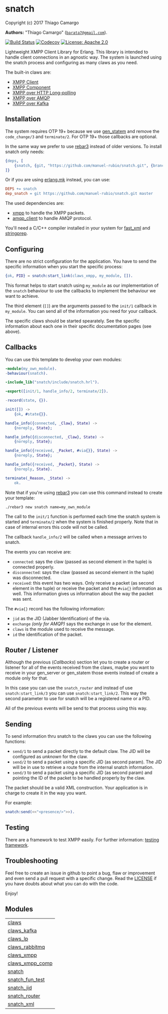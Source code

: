 

# snatch #

Copyright (c) 2017 Thiago Camargo

__Authors:__ "Thiago Camargo" ([`barata7@gmail.com`](mailto:barata7@gmail.com)).

[![Build Status](https://img.shields.io/travis/manuel-rubio/snatch/master.svg)](https://travis-ci.org/manuel-rubio/snatch)
[![Codecov](https://img.shields.io/codecov/c/github/manuel-rubio/snatch.svg)](https://codecov.io/gh/manuel-rubio/snatch)
[![License: Apache 2.0](https://img.shields.io/github/license/xmppjingle/snatch.svg)](https://raw.githubusercontent.com/xmppjingle/snatch/master/LICENSE)

Lightweight XMPP Client Library for Erlang. This library is intended to handle client connections in an agnostic way. The system is launched using the snatch process and configuring as many claws as you need.

The built-in claws are:

- [XMPP Client](doc/how-to/claws_xmpp.md)
- [XMPP Component](doc/how-to/claws_xmpp_comp.md)
- [XMPP over HTTP Long-polling](doc/how-to/claws_lp.md)
- [XMPP over AMQP](doc/how-to/claws_rabbitmq.md)
- [XMPP over Kafka](doc/how-to/claws_kafka.md)

Installation
------------

The system requires OTP 19+ because we use [gen_statem](http://erlang.org/doc/design_principles/statem) and remove the `code_change/3` and `terminate/2`. For OTP 19+ those callbacks are optional.

In the same way we prefer to use [rebar3](http://www.rebar3.org) instead of older versions. To install snatch only needs:

```erlang
{deps, [
    {snatch, {git, "https://github.com/manuel-rubio/snatch.git", {branch, master}}}
]}
```

Or if you are using [erlang.mk](https://erlang.mk) instead, you can use:

```Makefile
DEPS += snatch
dep_snatch = git https://github.com/manuel-rubio/snatch.git master
```

The used dependencies are:

- [xmpp](https://github.com/processone/xmpp) to handle the XMPP packets.
- [amqp_client](https://github.com/jbrisbin/amqp_client) to handle AMQP protocol.

You'll need a C/C++ compiler installed in your system for [fast_xml](https://github.com/processone/fast_xml) and [stringprep](https://github.com/processone/stringprep).

Configuring
-----------

There are no strict configuration for the application. You have to send the specific information when you start the specific process:

```erlang
{ok, PID} = snatch:start_link(claws_xmpp, my_module, []).
```

This format helps to start snatch using `my_module` as our implementation of the `snatch` behaviour to use the callbacks to implement the behaviour we want to achieve.

The third element (`[]`) are the arguments passed to the `init/1` callback in `my_module`. You can send all of the information you need for your callback.

The specific claws should be started spearately. See the specific information about each one in their specific documentation pages (see above).

Callbacks
---------

You can use this template to develop your own modules:

```erlang
-module(my_own_module).
-behaviour(snatch).

-include_lib("snatch/include/snatch.hrl").

-export([init/1, handle_info/2, terminate/2]).

-record(state, {}).

init([]) ->
    {ok, #state{}}.

handle_info({connected, _Claw}, State) ->
    {noreply, State};

handle_info({disconnected, _Claw}, State) ->
    {noreply, State};

handle_info({received, _Packet, #via{}}, State) ->
    {noreply, State};

handle_info({received, _Packet}, State) ->
    {noreply, State}.

terminate(_Reason, _State) ->
    ok.
```

Note that if you're using [rebar3](https://rebar3.org) you can use this command instead to create your template:

```
./rebar3 new snatch name=my_own_module
```

The call to the `init/1` function is performed each time the snatch system is started and `terminate/2` when the system is finished properly. Note that in case of internal errors this code will not be called.

The callback `handle_info/2` will be called when a message arrives to snatch.

The events you can receive are:

- `connected`: says the claw (passed as second element in the tuple) is connected properly.
- `disconnected`: says the claw (passed as second element in the tuple) was disconnected.
- `received`: this event has two ways. Only receive a packet (as second element in the tuple) or receive the packet and the `#via{}` information as well. This information gives us information about the way the packet was sent.

The `#via{}` record has the following information:

- `jid` as the JID (Jabber Identification) of the via.
- `exchange` *(only for AMQP)* says the exchange in use for the element.
- `claws` is the module used to receive the message.
- `id` the identification of the packet.

Router / Listener
-----------------

Although the previous (*Callbacks*) section let you to create a router or listener for all of the events received from the claws, maybe you want to receive in your gen_server or gen_statem those events instead of create a module only for that.

In this case you can use the `snatch_router` and instead of use `snatch:start_link/3` you can use `snatch:start_link/2`. This way the second parameter to use for snatch will be a registered name or a PID.

All of the previous events will be send to that process using this way.

Sending
-------

To send information thru snatch to the claws you can use the following functions:

- `send/1` to send a packet directly to the default claw. The JID will be configured as *unknown* for the claw.
- `send/2` to send a packet using a specific JID (as second param). The JID will be in use to retrieve a route from the internal snatch information.
- `send/3` to send a packet using a specific JID (as second param) and pointing the ID of the packet to be handled properly by the claw.

The packet should be a valid XML construction. Your application is in charge to create it in the way you want.

For example:

```erlang
snatch:send(<<"<presence/>">>).
```

Testing
-------

There are a framework to test XMPP easily. For further information: [testing framework](doc/testing.md).

Troubleshooting
---------------

Feel free to create an issue in github to point a bug, flaw or improvement and even send a pull request with a specific change. Read the [LICENSE](LICENSE) if you have doubts about what you can do with the code.

Enjoy!


## Modules ##


<table width="100%" border="0" summary="list of modules">
<tr><td><a href="claws.md" class="module">claws</a></td></tr>
<tr><td><a href="claws_kafka.md" class="module">claws_kafka</a></td></tr>
<tr><td><a href="claws_lp.md" class="module">claws_lp</a></td></tr>
<tr><td><a href="claws_rabbitmq.md" class="module">claws_rabbitmq</a></td></tr>
<tr><td><a href="claws_xmpp.md" class="module">claws_xmpp</a></td></tr>
<tr><td><a href="claws_xmpp_comp.md" class="module">claws_xmpp_comp</a></td></tr>
<tr><td><a href="snatch.md" class="module">snatch</a></td></tr>
<tr><td><a href="snatch_fun_test.md" class="module">snatch_fun_test</a></td></tr>
<tr><td><a href="snatch_jid.md" class="module">snatch_jid</a></td></tr>
<tr><td><a href="snatch_router.md" class="module">snatch_router</a></td></tr>
<tr><td><a href="snatch_xml.md" class="module">snatch_xml</a></td></tr></table>

